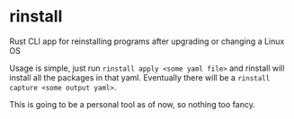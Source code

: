 # rinstall
Rust CLI app for reinstalling programs after upgrading or changing a Linux OS

Usage is simple, just run `rinstall apply <some yaml file>` and rinstall will install all the packages in that yaml. Eventually there will be a `rinstall capture <some output yaml>`. 


This is going to be a personal tool as of now, so nothing too fancy.
